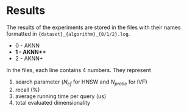 # Results
The results of the experiments are stored in the files with their names formatted in `{dataset}_{algorithm}_{0/1/2}.log`.
*   0 - AKNN
*   **1 - AKNN++**
*   2 - AKNN+

In the files, each line contains 4 numbers. They represent 
1. search parameter ($N_{ef}$ for HNSW and $N_{probe}$ for IVF)
2. recall (%)
3. average running time per query (us)
4. total evaluated dimensionality
